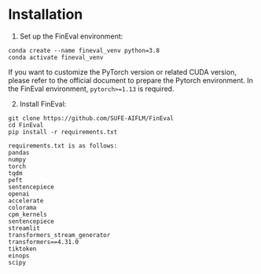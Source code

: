 # Installation

1. Set up the FinEval environment:

```shell
conda create --name fineval_venv python=3.8
conda activate fineval_venv
```
   If you want to customize the PyTorch version or related CUDA version, please refer to the official document to prepare the Pytorch environment. In the FinEval environment, `pytorch>=1.13` is required.

2. Install FinEval:

```shell
git clone https://github.com/SUFE-AIFLM/FinEval
cd FinEval
pip install -r requirements.txt

requirements.txt is as follows:
pandas
numpy
torch
tqdm
peft 
sentencepiece
openai
accelerate
colorama
cpm_kernels
sentencepiece
streamlit
transformers_stream_generator
transformers==4.31.0
tiktoken
einops
scipy
```
